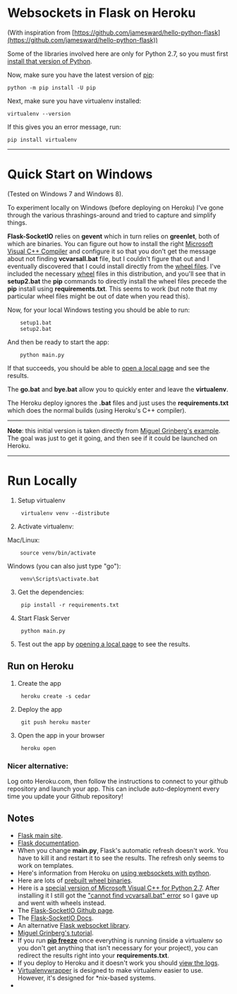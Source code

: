 Websockets in Flask on Heroku
=====================================
(With inspiration from [https://github.com/jamesward/hello-python-flask](https://github.com/jamesward/hello-python-flask))

Some of the libraries involved here are only for Python 2.7, so you must first [install that version of Python](https://www.python.org/downloads/).

Now, make sure you have the latest version of [pip](https://pip.pypa.io/en/latest/user_guide.html):

    python -m pip install -U pip

Next, make sure you have virtualenv installed:

    virtualenv --version

If this gives you an error message, run:

    pip install virtualenv
-----------------
# Quick Start on Windows #

(Tested on Windows 7 and Windows 8).

To experiment locally on Windows (before deploying on Heroku) I've gone through the various thrashings-around and tried to capture and simplify things.

**Flask-SocketIO** relies on **gevent** which in turn relies on **greenlet**, both of which are binaries. You can figure out how to install the right [Microsoft Visual C++ Compiler](http://www.microsoft.com/en-us/download/confirmation.aspx?id=44266 "Microsoft Visual C++ Compiler") and configure it so that you don't get the message about not finding **vcvarsall.bat** file, but I couldn't figure that out and I eventually discovered that I could install directly from the [wheel files](https://www.python.org/dev/peps/pep-0427/). I've included the necessary [wheel](http://wheel.readthedocs.org/en/latest/) files in this distribution, and you'll see that in **setup2.bat** the **pip** commands to directly install the wheel files precede the **pip** install using **requirements.txt**. This seems to work (but note that my particular wheel files might be out of date when you read this).

Now, for your local Windows testing you should be able to run:

		setup1.bat
		setup2.bat
 
And then be ready to start the app:

		python main.py

If that succeeds, you should be able to <a href="http://localhost:5000" target="_blank">open a local page</a> and see the results.

The **go.bat** and **bye.bat** allow you to quickly enter and leave the **virtualenv**.

The Heroku deploy ignores the **.bat** files and just uses the **requirements.txt** which does the normal builds (using Heroku's C++ compiler).

-----------
**Note**: this initial version is taken directly from [Miguel Grinberg's example](https://github.com/miguelgrinberg/Flask-SocketIO). The goal was just to get it going, and then see if it could be launched on Heroku.

-----------
# Run Locally #

1. Setup virtualenv

        virtualenv venv --distribute

2. Activate virtualenv:

  Mac/Linux:

		source venv/bin/activate

  Windows (you can also just type "go"):

		venv\Scripts\activate.bat

3. Get the dependencies:

        pip install -r requirements.txt

4. Start Flask Server

        python main.py

5. Test out the app by <a href="http://localhost:5000" target="_blank">opening a local page</a> to see the results.


Run on Heroku
-------------

1. Create the app

        heroku create -s cedar

2. Deploy the app

        git push heroku master

3. Open the app in your browser

        heroku open

### Nicer alternative: ###
Log onto Heroku.com, then follow the instructions to connect to your github repository and launch your app. This can include auto-deployment every time you update your Github repository!

Notes
-------------
* [Flask main site](http://flask.pocoo.org/).
* [Flask documentation](http://flask.pocoo.org/docs/0.10/).
* When you change **main.py**, Flask's automatic refresh doesn't work. You have to kill it and restart it to see the results. The refresh only seems to work on templates.
* Here's information from Heroku on [using websockets with python](https://devcenter.heroku.com/articles/python-websockets).
* Here are lots of [prebuilt wheel binaries](http://www.lfd.uci.edu/~gohlke/pythonlibs/).
* Here is a [special version of Microsoft Visual C++ for Python 2.7](http://www.microsoft.com/en-us/download/details.aspx?id=44266). After installing it I still got the ["cannot find vcvarsall.bat" error](http://stackoverflow.com/questions/2817869/error-unable-to-find-vcvarsall-bat) so I gave up and went with wheels instead.
* The [Flask-SocketIO Github page](https://github.com/miguelgrinberg/Flask-SocketIO).
* The [Flask-SocketIO Docs](http://flask-socketio.readthedocs.org/en/latest/).
* An alternative [Flask websocket library](https://github.com/kennethreitz/flask-sockets).
* [Miguel Grinberg's tutorial](http://blog.miguelgrinberg.com/post/easy-websockets-with-flask-and-gevent).
* If you run [**pip freeze**](https://pip.pypa.io/en/latest/reference/pip_freeze.html) once everything is running (inside a virtualenv so you don't get anything that isn't necessary for your project), you can redirect the results right into your **requirements.txt**.
* If you deploy to Heroku and it doesn't work you should [view the logs](https://devcenter.heroku.com/articles/getting-started-with-python#view-logs).
* [Virtualenvwrapper](http://docs.python-guide.org/en/latest/dev/virtualenvs/#virtualenvwrapper) is designed to make virtualenv easier to use. However, it's designed for *nix-based systems.
* 

